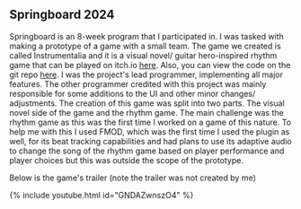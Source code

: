 ## Springboard 2024

Springboard is an 8-week program that I participated in. I was tasked with making a prototype of a game with a small team. 
The game we created is called Instrumentalia and it is a visual novel/ guitar hero-inspired rhythm game that can be played on itch.io <a href="https://ji117.itch.io/instrumentalia">here</a>. Also, you can view the code on the git repo <a href="https://github.com/ji117/Instrumentalia">here</a>. 
I was the project's lead programmer, implementing all major features. The other programmer credited with this project was mainly responsible for some additions to the UI and other minor changes/ adjustments.
The creation of this game was split into two parts. The visual novel side of the game and the rhythm game. The main challenge was the rhythm game as this was the first time I worked on a game of this nature. To help me with this I used FMOD, which was the first time I used the plugin as well, for its beat tracking capabilities and had plans to use its adaptive audio to change the song of the rhythm game based on player performance and player choices but this was outside the scope of the prototype.

Below is the game's trailer (note the trailer was not created by me) 

{% include youtube.html id="GNDAZwnszO4" %}
